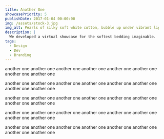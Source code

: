 ```yaml
---
title: Another One
showcasePriority: 5
publishDate: 2017-01-04 00:00:00
img: /assets/stock-3.jpg
img_alt: Pearls of silky soft white cotton, bubble up under vibrant lighting
description: |
  We developed a virtual showcase for the softest bedding imaginable.
tags:
  - Design
  - Dev
  - Branding
---
```


another one another one another one another one another one another one another one another one 

another one another one another one another one another one another one another one another one 

another one another one another one another one another one another one another one another one 

another one another one another one another one another one another one another one another one 

another one another one another one another one another one another one another one another one 
